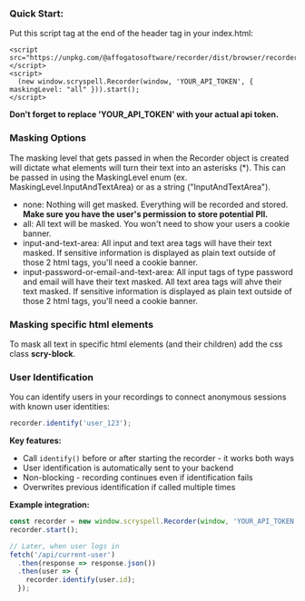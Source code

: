 ### Quick Start:

Put this script tag at the end of the header tag in your index.html:
```aiignore
<script src="https://unpkg.com/@affogatosoftware/recorder/dist/browser/recorder.iife.js"></script>
<script>
  (new window.scryspell.Recorder(window, 'YOUR_API_TOKEN', { maskingLevel: "all" })).start();
</script>
```
**Don't forget to replace 'YOUR_API_TOKEN' with your actual api token.**

### Masking Options
The masking level that gets passed in when the Recorder object is created will dictate what elements will turn their text into an asterisks (*).
This can be passed in using the MaskingLevel enum (ex. MaskingLevel.InputAndTextArea) or as a string ("InputAndTextArea").

* none: Nothing will get masked. Everything will be recorded and stored. **Make sure you have the user's permission to store potential PII.**
* all: All text will be masked. You won't need to show your users a cookie banner.
* input-and-text-area: All input and text area tags will have their text masked. If sensitive information is displayed as plain text outside of those 2 html tags, you'll need a cookie banner.
* input-password-or-email-and-text-area: All input tags of type password and email will have their text masked. All text area tags will ahve their text masked. If sensitive information is displayed as plain text outside of those 2 html tags, you'll need a cookie banner.

### Masking specific html elements

To mask all text in specific html elements (and their children) add the css class **scry-block**.

### User Identification

You can identify users in your recordings to connect anonymous sessions with known user identities:

```javascript
recorder.identify('user_123');
```

**Key features:**
* Call `identify()` before or after starting the recorder - it works both ways
* User identification is automatically sent to your backend
* Non-blocking - recording continues even if identification fails
* Overwrites previous identification if called multiple times

**Example integration:**
```javascript
const recorder = new window.scryspell.Recorder(window, 'YOUR_API_TOKEN', { maskingLevel: "all" });
recorder.start();

// Later, when user logs in
fetch('/api/current-user')
  .then(response => response.json())
  .then(user => {
    recorder.identify(user.id);
  });
```